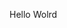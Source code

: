 Hello Wolrd


















































































































































































































































































































































































































































































































































































































































































































































































































































































































































































































































































































































































































































































































































































































































































































































































































































































































































































































































































































































































































































































































































































































































































































































































































































































































